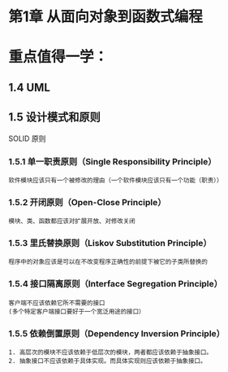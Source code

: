 # 第1章 从面向对象到函数式编程

# 重点值得一学：
## 1.4 UML

## 1.5 设计模式和原则

SOLID 原则

### 1.5.1 单一职责原则（Single Responsibility Principle）
    软件模块应该只有一个被修改的理由（一个软件模块应该只有一个功能（职责））

### 1.5.2 开闭原则（Open-Close Principle）
    模块、类、函数都应该对扩展开放、对修改关闭

### 1.5.3 里氏替换原则（Liskov Substitution Principle）
    程序中的对象应该是可以在不改变程序正确性的前提下被它的子类所替换的

### 1.5.4 接口隔离原则（Interface Segregation Principle）
    客户端不应该依赖它所不需要的接口
    (多个特定客户端接口要好于一个宽泛用途的接口）

### 1.5.5 依赖倒置原则（Dependency Inversion Principle）
    1. 高层次的模块不应该依赖于低层次的模块，两者都应该依赖于抽象接口。
    2. 抽象接口不应该依赖于具体实现。而具体实现则应该依赖于抽象接口。


